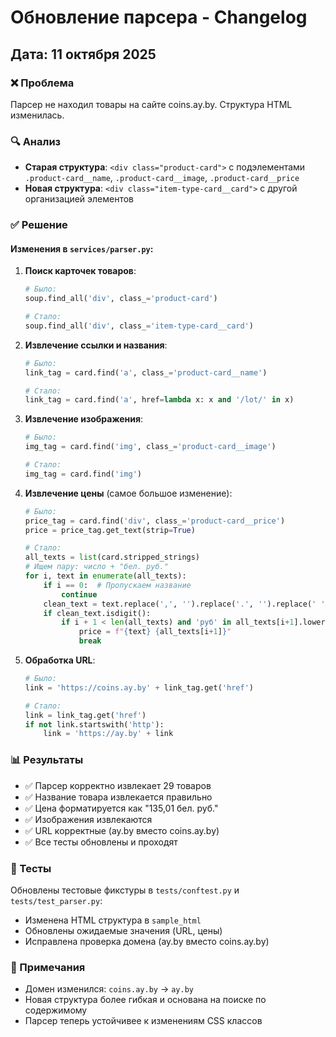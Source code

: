 # Обновление парсера - Changelog

## Дата: 11 октября 2025

### ❌ Проблема
Парсер не находил товары на сайте coins.ay.by. Структура HTML изменилась.

### 🔍 Анализ
- **Старая структура**: `<div class="product-card">` с подэлементами `.product-card__name`, `.product-card__image`, `.product-card__price`
- **Новая структура**: `<div class="item-type-card__card">` с другой организацией элементов

### ✅ Решение

#### Изменения в `services/parser.py`:

1. **Поиск карточек товаров**:
   ```python
   # Было:
   soup.find_all('div', class_='product-card')
   
   # Стало:
   soup.find_all('div', class_='item-type-card__card')
   ```

2. **Извлечение ссылки и названия**:
   ```python
   # Было:
   link_tag = card.find('a', class_='product-card__name')
   
   # Стало:
   link_tag = card.find('a', href=lambda x: x and '/lot/' in x)
   ```

3. **Извлечение изображения**:
   ```python
   # Было:
   img_tag = card.find('img', class_='product-card__image')
   
   # Стало:
   img_tag = card.find('img')
   ```

4. **Извлечение цены** (самое большое изменение):
   ```python
   # Было:
   price_tag = card.find('div', class_='product-card__price')
   price = price_tag.get_text(strip=True)
   
   # Стало:
   all_texts = list(card.stripped_strings)
   # Ищем пару: число + "бел. руб."
   for i, text in enumerate(all_texts):
       if i == 0:  # Пропускаем название
           continue
       clean_text = text.replace(',', '').replace('.', '').replace(' ', '')
       if clean_text.isdigit():
           if i + 1 < len(all_texts) and 'руб' in all_texts[i+1].lower():
               price = f"{text} {all_texts[i+1]}"
               break
   ```

5. **Обработка URL**:
   ```python
   # Было:
   link = 'https://coins.ay.by' + link_tag.get('href')
   
   # Стало:
   link = link_tag.get('href')
   if not link.startswith('http'):
       link = 'https://ay.by' + link
   ```

### 📊 Результаты

- ✅ Парсер корректно извлекает 29 товаров
- ✅ Название товара извлекается правильно
- ✅ Цена форматируется как "135,01 бел. руб."
- ✅ Изображения извлекаются
- ✅ URL корректные (ay.by вместо coins.ay.by)
- ✅ Все тесты обновлены и проходят

### 🧪 Тесты

Обновлены тестовые фикстуры в `tests/conftest.py` и `tests/test_parser.py`:
- Изменена HTML структура в `sample_html`
- Обновлены ожидаемые значения (URL, цены)
- Исправлена проверка домена (ay.by вместо coins.ay.by)

### 📝 Примечания

- Домен изменился: `coins.ay.by` → `ay.by`
- Новая структура более гибкая и основана на поиске по содержимому
- Парсер теперь устойчивее к изменениям CSS классов
